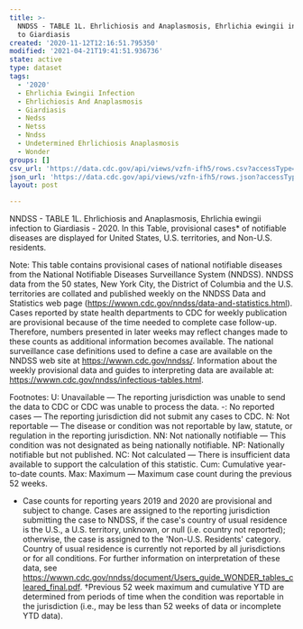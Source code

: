 ```yaml
---
title: >-
  NNDSS - TABLE 1L. Ehrlichiosis and Anaplasmosis, Ehrlichia ewingii infection
  to Giardiasis
created: '2020-11-12T12:16:51.795350'
modified: '2021-04-21T19:41:51.936736'
state: active
type: dataset
tags:
  - '2020'
  - Ehrlichia Ewingii Infection
  - Ehrlichiosis And Anaplasmosis
  - Giardiasis
  - Nedss
  - Netss
  - Nndss
  - Undetermined Ehrlichiosis Anaplasmosis
  - Wonder
groups: []
csv_url: 'https://data.cdc.gov/api/views/vzfn-ifh5/rows.csv?accessType=DOWNLOAD'
json_url: 'https://data.cdc.gov/api/views/vzfn-ifh5/rows.json?accessType=DOWNLOAD'
layout: post

---
```

NNDSS - TABLE 1L. Ehrlichiosis and Anaplasmosis, Ehrlichia ewingii infection to Giardiasis - 2020. In this Table, provisional cases* of notifiable diseases are displayed for United States, U.S. territories, and Non-U.S. residents.

Note: 
This table contains provisional cases of national notifiable diseases from the National Notifiable Diseases Surveillance System (NNDSS). NNDSS data from the 50 states, New York City, the District of Columbia and the U.S. territories are collated and published weekly on the NNDSS Data and Statistics web page (https://wwwn.cdc.gov/nndss/data-and-statistics.html). Cases reported by state health departments to CDC for weekly publication are provisional because of the time needed to complete case follow-up. Therefore, numbers presented in later weeks may reflect changes made to these counts as additional information becomes available. The national surveillance case definitions used to define a case are available on the NNDSS web site at https://wwwn.cdc.gov/nndss/. Information about the weekly provisional data and guides to interpreting data are available at: https://wwwn.cdc.gov/nndss/infectious-tables.html. 

Footnotes:
U: Unavailable — The reporting jurisdiction was unable to send the data to CDC or CDC was unable to process the data.
-: No reported cases — The reporting jurisdiction did not submit any cases to CDC.
N: Not reportable — The disease or condition was not reportable by law, statute, or regulation in the reporting jurisdiction.
NN: Not nationally notifiable — This condition was not designated as being nationally notifiable.
NP: Nationally notifiable but not published.
NC: Not calculated — There is insufficient data available to support the calculation of this statistic.
Cum: Cumulative year-to-date counts.
Max: Maximum — Maximum case count during the previous 52 weeks.
* Case counts for reporting years 2019 and 2020 are provisional and subject to change. Cases are assigned to the reporting jurisdiction submitting the case to NNDSS, if the case's country of usual residence is the U.S., a U.S. territory, unknown, or null (i.e. country not reported); otherwise, the case is assigned to the 'Non-U.S. Residents' category. Country of usual residence is currently not reported by all jurisdictions or for all conditions. For further information on interpretation of these data, see https://wwwn.cdc.gov/nndss/document/Users_guide_WONDER_tables_cleared_final.pdf.
†Previous 52 week maximum and cumulative YTD are determined from periods of time when the condition was reportable in the jurisdiction (i.e., may be less than 52 weeks of data or incomplete YTD data).
